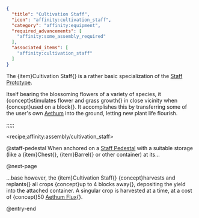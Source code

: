 ```json
{
  "title": "Cultivation Staff",
  "icon": "affinity:cultivation_staff",
  "category": "affinity:equipment",
  "required_advancements": [
    "affinity:some_assembly_required"
  ],
  "associated_items": [
    "affinity:cultivation_staff"
  ]
}
```

The {item}Cultivation Staff{} is a rather basic specialization of the [Staff Prototype](^affinity:staff_prototyping).


Itself bearing the blossoming flowers of a variety of species, it {concept}stimulates flower and grass growth{} in close
vicinity when {concept}used on a block{}. It accomplishes this by transferring some of the user's own
[Aethum](^affinity:aethum) into the ground, letting new plant life flourish.

;;;;;

<recipe;affinity:assembly/cultivation_staff>

@staff-pedestal
When anchored on a [Staff Pedestal](^affinity:staff_pedestal) with a suitable storage (like a {item}Chest{},
{item}Barrel{} or other container) at its...


@next-page

...base however, the {item}Cultivation Staff{} {concept}harvests and replants{} all crops {concept}up to 4 blocks away{}, 
depositing the yield into the attached container. A singular crop is harvested at a time, at a cost of
{concept}50 [Aethum Flux](^affinity:aethum_flux){}.

@entry-end
